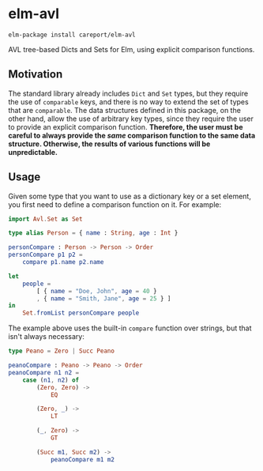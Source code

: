 # elm-avl
```shell
elm-package install careport/elm-avl
```

AVL tree-based Dicts and Sets for Elm, using explicit comparison
functions.

## Motivation
The standard library already includes `Dict` and `Set` types, but they
require the use of `comparable` keys, and there is no way to extend
the set of types that are `comparable`. The data structures defined
in this package, on the other hand, allow the use of arbitrary key
types, since they require the user to provide an explicit comparison
function. **Therefore, the user must be careful to always provide the
*same* comparison function to the same data structure. Otherwise, the
results of various functions will be unpredictable.**

## Usage
Given some type that you want to use as a dictionary key or a set
element, you first need to define a comparison function on
it. For example:
```elm
import Avl.Set as Set

type alias Person = { name : String, age : Int }

personCompare : Person -> Person -> Order
personCompare p1 p2 =
    compare p1.name p2.name

let
    people =
        [ { name = "Doe, John", age = 40 }
        , { name = "Smith, Jane", age = 25 } ]
in
    Set.fromList personCompare people
```

The example above uses the built-in `compare` function over strings,
but that isn't always necessary:
```elm
type Peano = Zero | Succ Peano

peanoCompare : Peano -> Peano -> Order
peanoCompare n1 n2 =
    case (n1, n2) of
        (Zero, Zero) ->
            EQ

        (Zero, _) ->
            LT

        (_, Zero) ->
            GT

        (Succ m1, Succ m2) ->
            peanoCompare m1 m2
```
